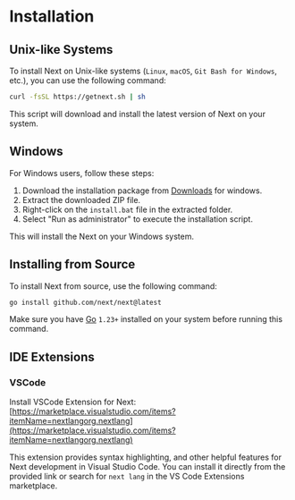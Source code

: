 # Installation

## Unix-like Systems

To install Next on Unix-like systems (`Linux`, `macOS`, `Git Bash for Windows`, etc.), you can use the following command:

```sh
curl -fsSL https://getnext.sh | sh
```

This script will download and install the latest version of Next on your system.

## Windows

For Windows users, follow these steps:

1. Download the installation package from [Downloads](/docs/downloads) for windows.
2. Extract the downloaded ZIP file.
3. Right-click on the `install.bat` file in the extracted folder.
4. Select "Run as administrator" to execute the installation script.

This will install the Next on your Windows system.

## Installing from Source

To install Next from source, use the following command:

```sh
go install github.com/next/next@latest
```

Make sure you have [Go](https://go.dev) `1.23+` installed on your system before running this command.

## IDE Extensions

### VSCode

Install VSCode Extension for Next: [https://marketplace.visualstudio.com/items?itemName=nextlangorg.nextlang](https://marketplace.visualstudio.com/items?itemName=nextlangorg.nextlang)

This extension provides syntax highlighting, and other helpful features for Next development in Visual Studio Code. You can install it directly from the provided link or search for `next lang` in the VS Code Extensions marketplace.